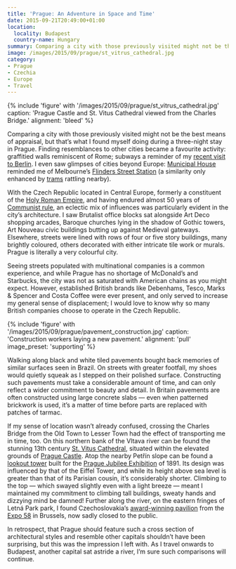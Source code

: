 ```yaml
---
title: 'Prague: An Adventure in Space and Time'
date: 2015-09-21T20:49:00+01:00
location:
  locality: Budapest
  country-name: Hungary
summary: Comparing a city with those previously visited might not be the best means of appraisal, but that’s what I found myself doing during a three-night stay in Prague.
image: /images/2015/09/prague/st_vitrus_cathedral.jpg
category:
- Prague
- Czechia
- Europe
- Travel
---
```

{% include 'figure' with '/images/2015/09/prague/st_vitrus_cathedral.jpg'
  caption: 'Prague Castle and St. Vitus Cathedral viewed from the Charles Bridge.'
  alignment: 'bleed'
%}

Comparing a city with those previously visited might not be the best means of appraisal, but that’s what I found myself doing during a three-night stay in Prague. Finding resemblances to other cities became a favourite activity: graffitied walls reminiscent of Rome; subways a reminder of my [recent visit to Berlin][1]. I even saw glimpses of cities beyond Europe: [Municipal House][2] reminded me of Melbourne’s [Flinders Street Station][3] (a similarity only enhanced by [trams][4] rattling nearby).

With the Czech Republic located in Central Europe, formerly a constituent of the [Holy Roman Empire][5], and having endured almost 50 years of [Communist rule][6], an eclectic mix of influences was particularly evident in the city’s architecture. I saw Brutalist office blocks sat alongside Art Deco shopping arcades, Baroque churches lying in the shadow of Gothic towers, Art Nouveau civic buildings butting up against Medieval gateways. Elsewhere, streets were lined with rows of four or five story buildings, many brightly coloured, others decorated with either intricate tile work or murals. Prague is literally a very colourful city.

Seeing streets populated with multinational companies is a common experience, and while Prague has no shortage of McDonald’s and Starbucks, the city was not as saturated with American chains as you might expect. However, established British brands like Debenhams, Tesco, Marks & Spencer and Costa Coffee were ever present, and only served to increase my general sense of displacement; I would love to know why so many British companies choose to operate in the Czech Republic.

{% include 'figure' with '/images/2015/09/prague/pavement_construction.jpg'
  caption: 'Construction workers laying a new pavement.'
  alignment: 'pull'
  image_preset: 'supporting'
%}

Walking along black and white tiled pavements bought back memories of similar surfaces seen in Brazil. On streets with greater footfall, my shoes would quietly squeak as I stepped on their polished surface. Constructing such pavements must take a considerable amount of time, and can only reflect a wider commitment to beauty and detail. In Britain pavements are often constructed using large concrete slabs — even when patterned brickwork is used, it’s a matter of time before parts are replaced with patches of tarmac.

If my sense of location wasn’t already confused, crossing the Charles Bridge from the Old Town to Lesser Town had the effect of transporting me in time, too. On this northern bank of the Vltava river can be found the stunning 13th century [St. Vitus Cathedral][7], situated within the elevated grounds of [Prague Castle][8]. Atop the nearby Petřín slope can be found a [lookout tower][9] built for the [Prague Jubilee Exhibition][10] of 1891. Its design was influenced by that of the Eiffel Tower, and while its height above sea level is greater than that of its Parisian cousin, it’s considerably shorter. Climbing to the top — which swayed slightly even with a light breeze — meant I maintained my commitment to climbing tall buildings, sweaty hands and dizzying mind be damned! Further along the river, on the eastern fringes of Letná Park park, I found Czechoslovakia’s [award-winning pavilion][11] from the [Expo 58][12] in Brussels, now sadly closed to the public.

In retrospect, that Prague should feature such a cross section of architectural styles and resemble other capitals shouldn’t have been surprising, but this was the impression I left with. As I travel onwards to Budapest, another capital sat astride a river, I’m sure such comparisons will continue.

[1]: /2015/03/berlin
[2]: https://en.wikipedia.org/wiki/Municipal_House
[3]: https://en.wikipedia.org/wiki/Flinders_Street_Station
[4]: https://en.wikipedia.org/wiki/Trams_in_Prague
[5]: https://en.wikipedia.org/wiki/Holy_Roman_Empire
[6]: https://en.wikipedia.org/wiki/History_of_Czechoslovakia_(1948–89)
[7]: https://en.wikipedia.org/wiki/St._Vitus_Cathedral
[8]: https://en.wikipedia.org/wiki/Prague_Castle
[9]: https://en.wikipedia.org/wiki/Pet%C5%99%C3%ADn_Lookout_Tower
[10]: https://en.wikipedia.org/wiki/General_Land_Centennial_Exhibition_(1891)
[11]: http://havasworldwide.cz/article/detail/154/
[12]: https://en.wikipedia.org/wiki/Expo_58
